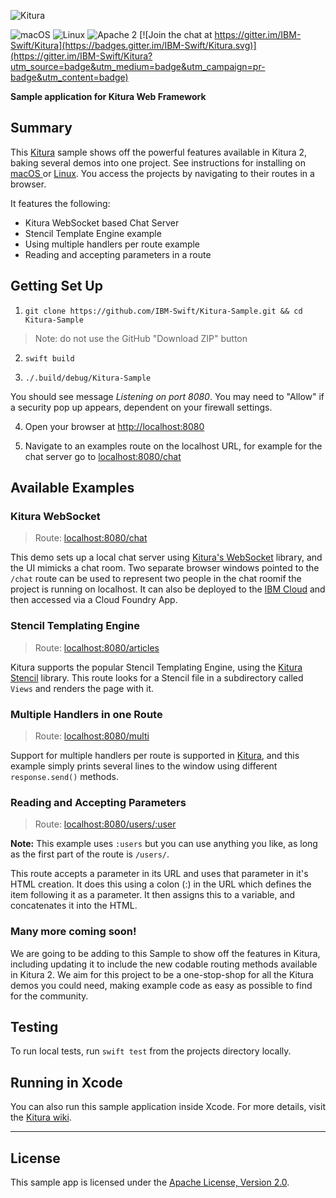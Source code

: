 ![Kitura](https://raw.githubusercontent.com/IBM-Swift/Kitura/master/Documentation/KituraLogo.png)

![macOS](https://img.shields.io/badge/os-macOS-green.svg?style=flat)
![Linux](https://img.shields.io/badge/os-linux-green.svg?style=flat)
![Apache 2](https://img.shields.io/badge/license-Apache2-blue.svg?style=flat)
[![Join the chat at https://gitter.im/IBM-Swift/Kitura](https://badges.gitter.im/IBM-Swift/Kitura.svg)](https://gitter.im/IBM-Swift/Kitura?utm_source=badge&utm_medium=badge&utm_campaign=pr-badge&utm_content=badge)

**Sample application for Kitura Web Framework**

## Summary


This [Kitura](https://github.com/IBM-Swift/Kitura/) sample shows off the powerful features available in Kitura 2, baking several demos into one project. See instructions for installing on [macOS ](https://github.com/IBM-Swift/Kitura#macos) or [Linux](https://github.com/IBM-Swift/Kitura#ubuntu-linux). You access the projects by navigating to their routes in a browser.


It features the following:

* Kitura WebSocket based Chat Server
* Stencil Template Engine example
* Using multiple handlers per route example
* Reading and accepting parameters in a route


## Getting Set Up
1. `git clone https://github.com/IBM-Swift/Kitura-Sample.git && cd Kitura-Sample`
> Note: do not use the GitHub "Download ZIP" button

2. `swift build`

3. `./.build/debug/Kitura-Sample`

  You should see message _Listening on port 8080_. You may need to "Allow" if a security pop up appears, dependent on your firewall settings.

4. Open your browser at [http://localhost:8080](http://localhost:8080)

5. Navigate to an examples route on the localhost URL, for example for the chat server go to [localhost:8080/chat](localhost:8080/chat)

## Available Examples
### Kitura WebSocket
> Route: [localhost:8080/chat](localhost:8080/chat)

This demo sets up a local chat server using [Kitura's WebSocket](https://github.com/IBM-Swift/Kitura-WebSocket/) library, and the UI mimicks a chat room. Two separate browser windows pointed to the `/chat` route can be used to represent two people in the chat roomif the project is running on localhost. It can also be deployed to the [IBM Cloud](https://bluemix.net) and then accessed via a Cloud Foundry App.

### Stencil Templating Engine
> Route: [localhost:8080/articles](localhost:8080/articles)

Kitura supports the popular Stencil Templating Engine, using the [Kitura Stencil](https://github.com/IBM-Swift/Kitura-StencilTemplateEngine/) library. This route looks for a Stencil file in a subdirectory called `Views` and renders the page with it.

### Multiple Handlers in one Route
> Route: [localhost:8080/multi](localhost:8080/multi)

Support for multiple handlers per route is supported in [Kitura](https://github.com/IBM-Swift/Kitura), and this example simply prints several lines to the window using different `response.send()` methods.

### Reading and Accepting Parameters
> Route: [localhost:8080/users/:user](localhost:8080/users/:user)

**Note:** This example uses `:users` but you can use anything you like, as long as the first part of the route is `/users/`.

This route accepts a parameter in its URL and uses that parameter in it's HTML creation. It does this using a colon (:) in the URL which defines the item following it as a parameter. It then assigns this to a variable, and concatenates it into the HTML.

### Many more coming soon!

We are going to be adding to this Sample to show off the features in Kitura, including updating it to include the new codable routing methods available in Kitura 2. We aim for this project to be a one-stop-shop for all the Kitura demos you could need, making example code as easy as possible to find for the community.

## Testing
To run local tests, run `swift test` from the projects directory locally.

## Running in Xcode

You can also run this sample application inside Xcode. For more details, visit the [Kitura wiki](https://github.com/IBM-Swift/Kitura/wiki/Building-your-Kitura-application-in-Xcode).

---

## License

This sample app is licensed under the [Apache License, Version 2.0](LICENSE.txt).

